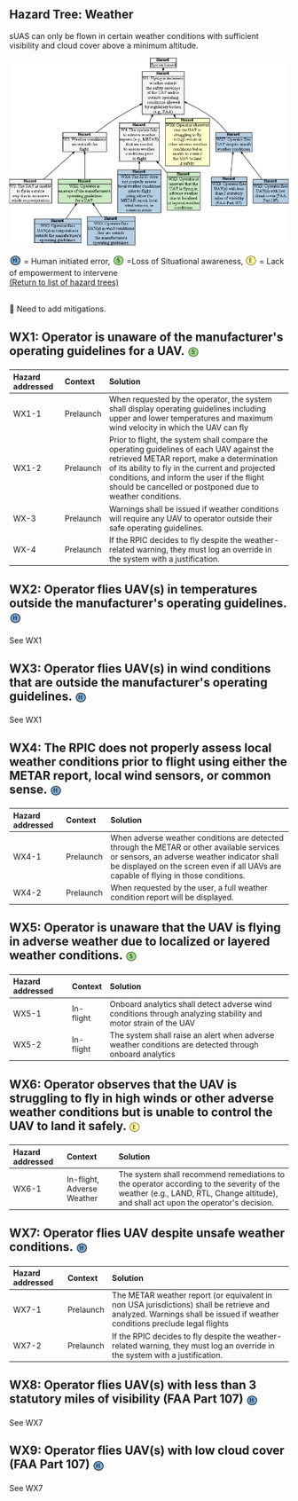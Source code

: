 ## Hazard Tree: Weather 

sUAS can only be flown in certain weather conditions with sufficient visibility and cloud cover above a minimum altitude.

[![](figures/weather.png)](#)

<sub>![](icons/h-icon.PNG)</sub> = Human initiated error, <sub>![](icons/s-icon.PNG)</sub> =Loss of Situational awareness, <sub>![](icons/e-icon.PNG)</sub> = Lack of empowerment to intervene  <br>[(Return to list of hazard trees)](../README.md)<br>

<br>:construction: Need to add mitigations.

## WX1: Operator is unaware of the manufacturer's operating guidelines for a UAV. <sub>![](icons/s-icon.PNG)</sub>
| Hazard addressed | Context | Solution |
|:--|:--|:--|
|WX1-1|Prelaunch|When requested by the operator, the system shall display operating guidelines including upper and lower temperatures and maximum wind velocity in which the UAV can fly|
|WX1-2|Prelaunch|Prior to flight, the system shall compare the operating guidelines of each UAV against the retrieved METAR report, make a determination of its ability to fly in the current and projected conditions, and inform the user if the flight should be cancelled or postponed due to weather conditions. |
|WX-3|Prelaunch| Warnings shall be issued if weather conditions will require any UAV to operator outside their safe operating guidelines. |
|WX-4|Prelaunch| If the RPIC decides to fly despite the weather-related warning, they must log an override in the system with a justification. |

## WX2: Operator flies UAV(s) in temperatures outside the manufacturer's operating guidelines. <sub>![](icons/h-icon.PNG)</sub>
See WX1

## WX3: Operator flies UAV(s) in wind conditions that are outside the manufacturer's operating guidelines. <sub>![](icons/h-icon.PNG)</sub>
See WX1

## WX4: The RPIC does not properly assess local weather conditions prior to flight using either the METAR report, local wind sensors, or common sense. <sub>![](icons/h-icon.PNG)</sub>
| Hazard addressed | Context | Solution |
|:--|:--|:--|
|WX4-1|Prelaunch|When adverse weather conditions are detected through the METAR or other available services or sensors, an adverse weather indicator shall be displayed on the screen even if all UAVs are capable of flying in those conditions.|
|WX4-2|Prelaunch|When requested by the user, a full weather condition report will be displayed.|

## WX5: Operator is unaware that the UAV is flying in adverse weather due to localized or layered weather conditions. <sub>![](icons/s-icon.PNG)</sub>
| Hazard addressed | Context | Solution |
|:--|:--|:--|
|WX5-1|In-flight|Onboard analytics shall detect adverse wind conditions through analyzing stability and motor strain of the UAV|
|WX5-2|In-flight|The system shall raise an alert when adverse weather conditions are detected through onboard analytics|

## WX6: Operator observes that the UAV is struggling to fly in high winds or other adverse weather conditions but is unable to control the UAV to land it safely. <sub>![](icons/e-icon.PNG)</sub>
| Hazard addressed | Context | Solution |
|:--|:--|:--|
|WX6-1|In-flight, Adverse Weather|The system shall recommend remediations to the operator according to the severity of the weather (e.g., LAND, RTL, Change altitude), and shall act upon the operator's decision. |

## WX7: Operator flies UAV despite unsafe weather conditions. <sub>![](icons/h-icon.PNG)</sub>
| Hazard addressed | Context | Solution |
|:--|:--|:--|
|WX7-1|Prelaunch| The METAR weather report (or equivalent in non USA jurisdictions) shall be retrieve and analyzed. Warnings shall be issued if weather conditions preclude legal flights |
|WX7-2|Prelaunch| If the RPIC decides to fly despite the weather-related warning, they must log an override in the system with a justification. |

## WX8: Operator flies UAV(s) with less than 3 statutory miles of visibility (FAA Part 107) <sub>![](icons/h-icon.PNG)</sub>
See WX7

## WX9: Operator flies UAV(s) with low cloud cover (FAA Part 107) <sub>![](icons/h-icon.PNG)</sub>
See WX7

